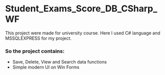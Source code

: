 # Student_Exams_Score_DB_CSharp_WF
This project were made for university course. 
Here I used C# language and MSSQLEXPRESS for my project.

### So the project contains:
- Save, Delete, View and Search data functions
- Simple modern UI on Win Forms
